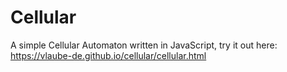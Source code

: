 # Cellular

A simple Cellular Automaton written in JavaScript, try it out here: https://vlaube-de.github.io/cellular/cellular.html